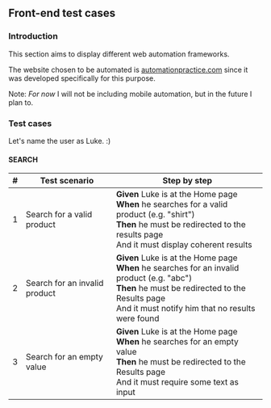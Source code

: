 ## Front-end test cases

### Introduction

This section aims to display different web automation frameworks.

The website chosen to be automated is [automationpractice.com](http://automationpractice.com/index.php) since it was developed specifically for this purpose.

Note: _For now_ I will not be including mobile automation, but in the future I plan to.

### Test cases

Let's name the user as Luke. :)

#### SEARCH

| \#  | Test scenario                 | Step by step                                                                                                                                                                                              |
| --- | ----------------------------- | --------------------------------------------------------------------------------------------------------------------------------------------------------------------------------------------------------- |
| 1   | Search for a valid product    | **Given** Luke is at the Home page<br>**When** he searches for a valid product (e.g. "shirt")<br>**Then** he must be redirected to the results page<br>And it must display coherent results               |
| 2   | Search for an invalid product | **Given** Luke is at the Home page<br>**When** he searches for an invalid product (e.g. "abc")<br>**Then** he must be redirected to the Results page<br>And it must notify him that no results were found |
| 3   | Search for an empty value     | **Given** Luke is at the Home page<br>**When** he searches for an empty value<br>**Then** he must be redirected to the Results page<br>And it must require some text as input                             |